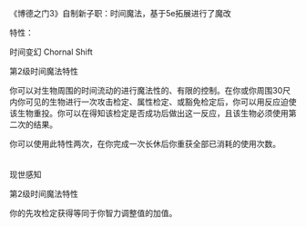 《博德之门3》自制新子职：时间魔法，基于5e拓展进行了魔改

特性：

时间变幻 Chornal Shift

第2级时间魔法特性

你可以对生物周围的时间流动的进行魔法性的、有限的控制。在你或你周围30尺内你可见的生物进行一次攻击检定、属性检定、或豁免检定后，你可以用反应迫使该生物重投。你可以在得知该检定是否成功后做出这一反应，且该生物必须使用第二次的结果。

你可以使用此特性两次，在你完成一次长休后你重获全部已消耗的使用次数。
\
\
\
现世感知

第2级时间魔法特性

你的先攻检定获得等同于你智力调整值的加值。
